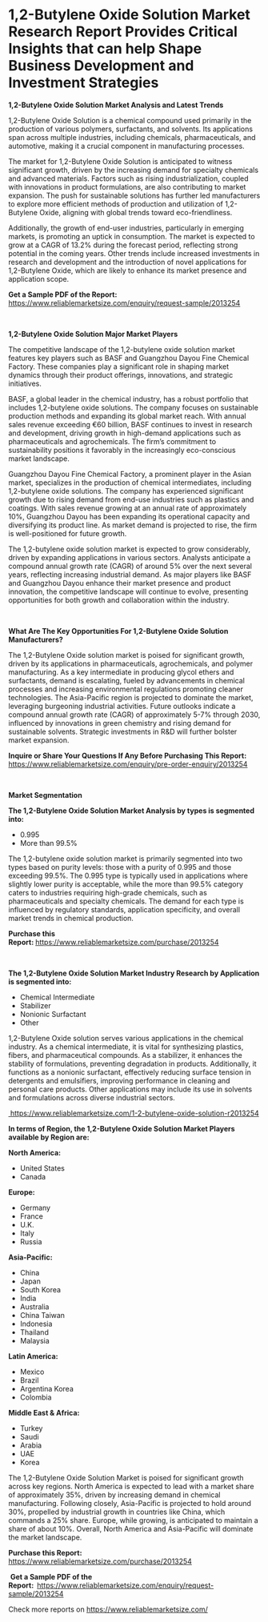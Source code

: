 <p><h1>1,2-Butylene Oxide Solution Market Research Report Provides Critical Insights that can help Shape Business Development and Investment Strategies</h1></p><p><strong>1,2-Butylene Oxide Solution Market Analysis and Latest Trends</strong></p>
<p><p>1,2-Butylene Oxide Solution is a chemical compound used primarily in the production of various polymers, surfactants, and solvents. Its applications span across multiple industries, including chemicals, pharmaceuticals, and automotive, making it a crucial component in manufacturing processes. </p><p>The market for 1,2-Butylene Oxide Solution is anticipated to witness significant growth, driven by the increasing demand for specialty chemicals and advanced materials. Factors such as rising industrialization, coupled with innovations in product formulations, are also contributing to market expansion. The push for sustainable solutions has further led manufacturers to explore more efficient methods of production and utilization of 1,2-Butylene Oxide, aligning with global trends toward eco-friendliness.</p><p>Additionally, the growth of end-user industries, particularly in emerging markets, is promoting an uptick in consumption. The market is expected to grow at a CAGR of 13.2% during the forecast period, reflecting strong potential in the coming years. Other trends include increased investments in research and development and the introduction of novel applications for 1,2-Butylene Oxide, which are likely to enhance its market presence and application scope.</p></p>
<p><strong>Get a Sample PDF of the Report:&nbsp;</strong> <a href="https://www.reliablemarketsize.com/enquiry/request-sample/2013254?utm_campaign=2461&utm_medium=2&utm_source=Github&utm_content=ia&utm_term=29032025&utm_id=12-butylene-oxide-solution">https://www.reliablemarketsize.com/enquiry/request-sample/2013254</a></p>
<p>&nbsp;</p>
<p><strong>1,2-Butylene Oxide Solution Major Market Players</strong></p>
<p><p>The competitive landscape of the 1,2-butylene oxide solution market features key players such as BASF and Guangzhou Dayou Fine Chemical Factory. These companies play a significant role in shaping market dynamics through their product offerings, innovations, and strategic initiatives.</p><p>BASF, a global leader in the chemical industry, has a robust portfolio that includes 1,2-butylene oxide solutions. The company focuses on sustainable production methods and expanding its global market reach. With annual sales revenue exceeding €60 billion, BASF continues to invest in research and development, driving growth in high-demand applications such as pharmaceuticals and agrochemicals. The firm’s commitment to sustainability positions it favorably in the increasingly eco-conscious market landscape.</p><p>Guangzhou Dayou Fine Chemical Factory, a prominent player in the Asian market, specializes in the production of chemical intermediates, including 1,2-butylene oxide solutions. The company has experienced significant growth due to rising demand from end-use industries such as plastics and coatings. With sales revenue growing at an annual rate of approximately 10%, Guangzhou Dayou has been expanding its operational capacity and diversifying its product line. As market demand is projected to rise, the firm is well-positioned for future growth.</p><p>The 1,2-butylene oxide solution market is expected to grow considerably, driven by expanding applications in various sectors. Analysts anticipate a compound annual growth rate (CAGR) of around 5% over the next several years, reflecting increasing industrial demand. As major players like BASF and Guangzhou Dayou enhance their market presence and product innovation, the competitive landscape will continue to evolve, presenting opportunities for both growth and collaboration within the industry.</p></p>
<p>&nbsp;</p>
<p><strong>What Are The Key Opportunities For 1,2-Butylene Oxide Solution Manufacturers?</strong></p>
<p><p>The 1,2-Butylene Oxide solution market is poised for significant growth, driven by its applications in pharmaceuticals, agrochemicals, and polymer manufacturing. As a key intermediate in producing glycol ethers and surfactants, demand is escalating, fueled by advancements in chemical processes and increasing environmental regulations promoting cleaner technologies. The Asia-Pacific region is projected to dominate the market, leveraging burgeoning industrial activities. Future outlooks indicate a compound annual growth rate (CAGR) of approximately 5-7% through 2030, influenced by innovations in green chemistry and rising demand for sustainable solvents. Strategic investments in R&D will further bolster market expansion.</p></p>
<p><strong>Inquire or Share Your Questions If Any Before Purchasing This Report:</strong> <a href="https://www.reliablemarketsize.com/enquiry/pre-order-enquiry/2013254?utm_campaign=2461&utm_medium=2&utm_source=Github&utm_content=ia&utm_term=29032025&utm_id=12-butylene-oxide-solution">https://www.reliablemarketsize.com/enquiry/pre-order-enquiry/2013254</a></p>
<p>&nbsp;</p>
<p><strong>Market Segmentation</strong></p>
<p><strong>The 1,2-Butylene Oxide Solution Market Analysis by types is segmented into:</strong></p>
<p><ul><li>0.995</li><li>More than 99.5%</li></ul></p>
<p><p>The 1,2-butylene oxide solution market is primarily segmented into two types based on purity levels: those with a purity of 0.995 and those exceeding 99.5%. The 0.995 type is typically used in applications where slightly lower purity is acceptable, while the more than 99.5% category caters to industries requiring high-grade chemicals, such as pharmaceuticals and specialty chemicals. The demand for each type is influenced by regulatory standards, application specificity, and overall market trends in chemical production.</p></p>
<p><strong>Purchase this Report:&nbsp;</strong><a href="https://www.reliablemarketsize.com/purchase/2013254?utm_campaign=2461&utm_medium=2&utm_source=Github&utm_content=ia&utm_term=29032025&utm_id=12-butylene-oxide-solution">https://www.reliablemarketsize.com/purchase/2013254</a></p>
<p>&nbsp;</p>
<p><strong>The 1,2-Butylene Oxide Solution Market Industry Research by Application is segmented into:</strong></p>
<p><ul><li>Chemical Intermediate</li><li>Stabilizer</li><li>Nonionic Surfactant</li><li>Other</li></ul></p>
<p><p>1,2-Butylene Oxide solution serves various applications in the chemical industry. As a chemical intermediate, it is vital for synthesizing plastics, fibers, and pharmaceutical compounds. As a stabilizer, it enhances the stability of formulations, preventing degradation in products. Additionally, it functions as a nonionic surfactant, effectively reducing surface tension in detergents and emulsifiers, improving performance in cleaning and personal care products. Other applications may include its use in solvents and formulations across diverse industrial sectors.</p></p>
<p><a href="https://www.reliablemarketsize.com/1-2-butylene-oxide-solution-r2013254?utm_campaign=2461&utm_medium=2&utm_source=Github&utm_content=ia&utm_term=29032025&utm_id=12-butylene-oxide-solution">&nbsp;https://www.reliablemarketsize.com/1-2-butylene-oxide-solution-r2013254</a></p>
<p><strong>In terms of Region, the 1,2-Butylene Oxide Solution Market Players available by Region are:</strong></p>
<p>
    <p> <strong> North America: </strong>
        <ul>
            <li>United States</li>
            <li>Canada</li>
        </ul>
        </p> 
    <p> <strong> Europe: </strong>
        <ul>
            <li>Germany</li>
            <li>France</li>
            <li>U.K.</li>
            <li>Italy</li>
            <li>Russia</li>
        </ul>
        </p> 
    <p> <strong> Asia-Pacific: </strong>
        <ul>
            <li>China</li>
            <li>Japan</li>
            <li>South Korea</li>
            <li>India</li>
            <li>Australia</li>
            <li>China Taiwan</li>
            <li>Indonesia</li>
            <li>Thailand</li>
            <li>Malaysia</li>
        </ul>
        </p> 
    <p> <strong> Latin America: </strong>
        <ul>
            <li>Mexico</li>
            <li>Brazil</li>
            <li>Argentina Korea</li>
            <li>Colombia</li>
        </ul>
        </p> 
    <p> <strong> Middle East & Africa: </strong>
        <ul>
            <li>Turkey</li>
            <li>Saudi</li>
            <li>Arabia</li>
            <li>UAE</li>
            <li>Korea</li>
        </ul>
    </p>
    </p>
<p><p>The 1,2-Butylene Oxide Solution Market is poised for significant growth across key regions. North America is expected to lead with a market share of approximately 35%, driven by increasing demand in chemical manufacturing. Following closely, Asia-Pacific is projected to hold around 30%, propelled by industrial growth in countries like China, which commands a 25% share. Europe, while growing, is anticipated to maintain a share of about 10%. Overall, North America and Asia-Pacific will dominate the market landscape.</p></p>
<p><strong>Purchase this Report: </strong><a href="https://www.reliablemarketsize.com/purchase/2013254?utm_campaign=2461&utm_medium=2&utm_source=Github&utm_content=ia&utm_term=29032025&utm_id=12-butylene-oxide-solution">https://www.reliablemarketsize.com/purchase/2013254</a></p>
<p>&nbsp;<strong>Get a Sample PDF of the Report:&nbsp;&nbsp;</strong><a href="https://www.reliablemarketsize.com/enquiry/request-sample/2013254?utm_campaign=2461&utm_medium=2&utm_source=Github&utm_content=ia&utm_term=29032025&utm_id=12-butylene-oxide-solution">https://www.reliablemarketsize.com/enquiry/request-sample/2013254</a></p>
<p><strong></strong></p>
<p>Check more reports on <a href="https://www.reliablemarketsize.com/?utm_campaign=2461&utm_medium=2&utm_source=Github&utm_content=ia&utm_term=29032025&utm_id=12-butylene-oxide-solution">https://www.reliablemarketsize.com/</a></p>